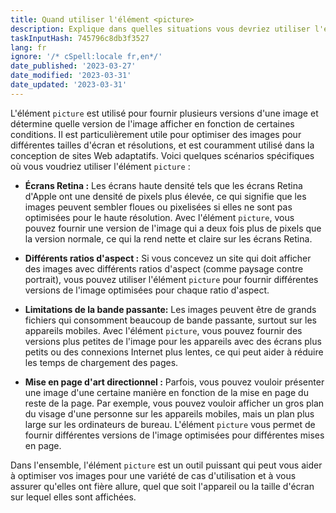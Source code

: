 ```yaml
---
title: Quand utiliser l'élément <picture>
description: Explique dans quelles situations vous devriez utiliser l'élément <picture>
taskInputHash: 745796c8db3f3527
lang: fr
ignore: '/* cSpell:locale fr,en*/'
date_published: '2023-03-27'
date_modified: '2023-03-31'
date_updated: '2023-03-31'
---
```

L'élément `picture` est utilisé pour fournir plusieurs versions d'une image et détermine quelle version de l'image afficher en fonction de certaines conditions. Il est particulièrement utile pour optimiser des images pour différentes tailles d'écran et résolutions, et est couramment utilisé dans la conception de sites Web adaptatifs.
Voici quelques scénarios spécifiques où vous voudriez utiliser l'élément `picture` :

* **Écrans Retina :** Les écrans haute densité tels que les écrans Retina d'Apple ont une densité de pixels plus élevée, ce qui signifie que les images peuvent sembler floues ou pixelisées si elles ne sont pas optimisées pour le haute résolution. Avec l'élément `picture`, vous pouvez fournir une version de l'image qui a deux fois plus de pixels que la version normale, ce qui la rend nette et claire sur les écrans Retina.

* **Différents ratios d'aspect :** Si vous concevez un site qui doit afficher des images avec différents ratios d'aspect (comme paysage contre portrait), vous pouvez utiliser l'élément `picture` pour fournir différentes versions de l'image optimisées pour chaque ratio d'aspect.

* **Limitations de la bande passante:** Les images peuvent être de grands fichiers qui consomment beaucoup de bande passante, surtout sur les appareils mobiles. Avec l'élément `picture`, vous pouvez fournir des versions plus petites de l'image pour les appareils avec des écrans plus petits ou des connexions Internet plus lentes, ce qui peut aider à réduire les temps de chargement des pages.

* **Mise en page d'art directionnel :** Parfois, vous pouvez vouloir présenter une image d'une certaine manière en fonction de la mise en page du reste de la page. Par exemple, vous pouvez vouloir afficher un gros plan du visage d'une personne sur les appareils mobiles, mais un plan plus large sur les ordinateurs de bureau. L'élément `picture` vous permet de fournir différentes versions de l'image optimisées pour différentes mises en page.

Dans l'ensemble, l'élément `picture` est un outil puissant qui peut vous aider à optimiser vos images pour une variété de cas d'utilisation et à vous assurer qu'elles ont fière allure, quel que soit l'appareil ou la taille d'écran sur lequel elles sont affichées.
